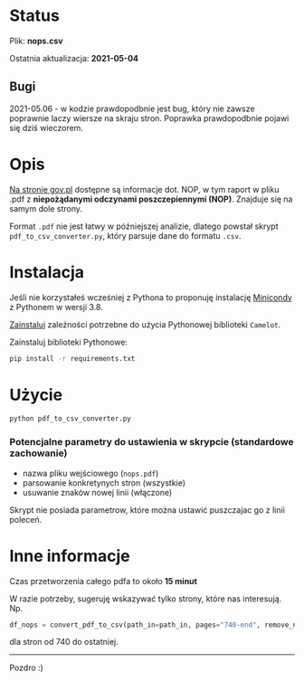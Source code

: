 # Status
Plik: **nops.csv**

Ostatnia aktualizacja: **2021-05-04**

## Bugi
2021-05.06 - w kodzie prawdopodbnie jest bug, który nie zawsze poprawnie laczy wiersze na skraju stron. Poprawka prawdopodbnie pojawi się dziś wieczorem.

# Opis

[Na stronie gov.pl](https://www.gov.pl/web/szczepimysie/niepozadane-odczyny-poszczepienne) dostępne są informacje dot. NOP, w tym raport w pliku .pdf z **niepożądanymi odczynami poszczepiennymi (NOP)**. Znajduje się na samym dole strony.

Format `.pdf` nie jest łatwy w późniejszej analizie, dlatego powstał skrypt `pdf_to_csv_converter.py`, który parsuje dane do formatu `.csv`. 


# Instalacja

Jeśli nie korzystałeś wcześniej z Pythona to proponuję instalację [Minicondy](https://docs.conda.io/en/latest/miniconda.html) z Pythonem w wersji 3.8.


[Zainstaluj](https://camelot-py.readthedocs.io/en/master/user/install-deps.html#install-deps) zaleźności potrzebne do użycia Pythonowej biblioteki `Camelot`.

Zainstaluj biblioteki Pythonowe:
```bash
pip install -r requirements.txt
```

# Użycie

```bash
python pdf_to_csv_converter.py
```

### Potencjalne parametry do ustawienia w skrypcie (standardowe zachowanie)
* nazwa pliku wejściowego (`nops.pdf`)
* parsowanie konkretynych stron (wszystkie)
* usuwanie znaków nowej linii (włączone)

Skrypt nie posiada parametrow, które można ustawić puszczajac go z linii poleceń.

# Inne informacje
Czas przetworzenia całego pdfa to około **15 minut**

W razie potrzeby, sugeruję wskazywać tylko strony, które nas interesują. Np.
```python
df_nops = convert_pdf_to_csv(path_in=path_in, pages="740-end", remove_new_lines=True) 
```
dla stron od 740 do ostatniej.

---
Pozdro :)